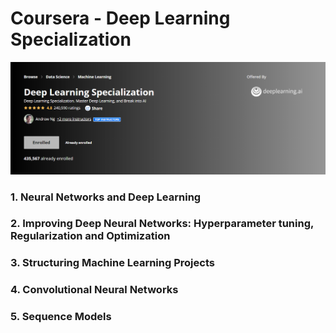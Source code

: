 <h1 href = "https://www.coursera.org/specializations/deep-learning"> Coursera - Deep Learning Specialization</h1>

<img src="/Deep_Learning_Screen.png" title="Coursera - Deep Learning Specialization">

<h3 href = "https://www.coursera.org/learn/neural-networks-deep-learning?specialization=deep-learning"> 1. Neural Networks and Deep Learning</h3>

<h3 href = "https://www.coursera.org/learn/deep-neural-network?specialization=deep-learning"> 2. Improving Deep Neural Networks: Hyperparameter tuning, Regularization and Optimization</h3>

<h3 href = "https://www.coursera.org/learn/machine-learning-projects?specialization=deep-learning"> 3. Structuring Machine Learning Projects</h3>

<h3 href = "https://www.coursera.org/learn/convolutional-neural-networks?specialization=deep-learning"> 4. Convolutional Neural Networks</h3>

<h3 href = "https://www.coursera.org/learn/nlp-sequence-models"> 5. Sequence Models</h3>
